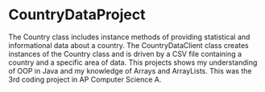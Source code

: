 # CountryDataProject
The Country class includes instance methods of providing statistical and informational data about a country.
The CountryDataClient class creates instances of the Country class and is driven by a CSV file containing a country and a specific area of data.
This projects shows my understanding of OOP in Java and my knowledge of Arrays and ArrayLists.
This was the 3rd coding project in AP Computer Science A.
